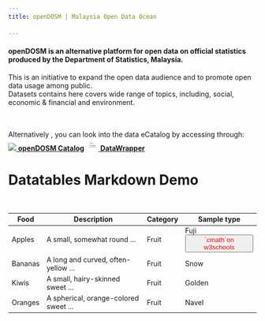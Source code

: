 ```yaml
---
title: openDOSM | Malaysia Open Data Ocean

---
```

#### **openDOSM** is an alternative platform for open data on official statistics produced by the Department of Statistics, Malaysia.

This is an initiative to expand the open data audience and to promote open data usage among public.  
Datasets contains here covers wide range of topics, including, social, economic & financial and environment.

<br><br>
Alternatively , you can look into the data eCatalog by accessing through: <br>
[<img src="https://s18955.pcdn.co/wp-content/uploads/2018/02/github.png" width="25"/> **openDOSM Catalog**](http://statsgen.cloud/openDOSM/resources.html)
[<img src="https://raw.githubusercontent.com/DOSM-GitHub/opendosm/master/images/datawrapper.png" width="25"/> **DataWrapper**](https://datawrapper.dwcdn.net/Wc0Zl/9/)

<div data-type="AwesomeTableView" data-filters="false" data-viewID="-N7O66axofbp0vkpBgAN"></div>

<head>
  <meta charset="UTF-8">
  <title>CodePen - Datatables markdown demo</title>
  <link rel='stylesheet' href='https://cdn.datatables.net/1.10.21/css/jquery.dataTables.min.css'><link rel="stylesheet" href="./style.css">

</head>
<body>
<!-- partial:index.partial.html -->
<h1>Datatables Markdown Demo</h1>
<br>
<div id="my-table">
<!-- The pre-processor for this pen is set to Markdown   -->
<table>
<thead>
<tr>
<th>Food</th>
<th>Description</th>
<th>Category</th>
<th>Sample type</th>
</tr>
</thead>
<tbody>
<tr>
<td>Apples</td>
<td>A small, somewhat round ...</td>
<td>Fruit</td>
<td>Fuji <a><button name="button" style = "color: red" onclick="https://www.w3schools.com/CPP/cpp_math.asp">`cmath`on w3schools</button></a></td>
</tr>
<tr>
<td>Bananas</td>
<td>A long and curved, often-yellow ...</td>
<td>Fruit</td>
<td>Snow</td>
</tr>
<tr>
<td>Kiwis</td>
<td>A small, hairy-skinned sweet ...</td>
<td>Fruit</td>
<td>Golden</td>
</tr>
<tr>
<td>Oranges</td>
<td>A spherical, orange-colored sweet ...</td>
<td>Fruit</td>
<td>Navel</td>
</tr>
</tbody>
</table>
</div>
<!-- partial -->
  <script src='https://code.jquery.com/jquery-3.5.1.js'></script>
<script src='https://cdn.datatables.net/1.10.21/js/jquery.dataTables.min.js'></script><script  src="./script.js"></script>

